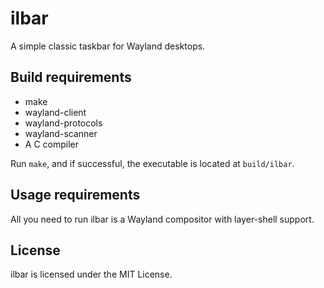 # ilbar

A simple classic taskbar for Wayland desktops.

## Build requirements

- make
- wayland-client
- wayland-protocols
- wayland-scanner
- A C compiler

Run `make`, and if successful, the executable is located at `build/ilbar`.

## Usage requirements

All you need to run ilbar is a Wayland compositor with layer-shell support.

## License

ilbar is licensed under the MIT License.
